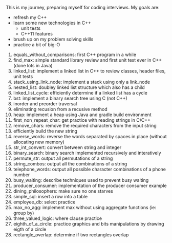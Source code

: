 
This is my journey, preparing myself for coding interviews. My goals are:
- refresh my C++
- learn some new technologies in C++
  - unit tests
  - C++11 features
- brush up on my problem solving skills
- practice a bit of big-O

1. equals_without_comparisons: first C++ program in a while
2. find_max: simple standard library review and first unit test ever in C++ (done lots in Java)
3. linked_list: implement a linked list in C++ to review classes, header files, unit tests
4. stack_using_link_node: implement a stack using only a link_node
5. nested_list: doubley linked list structure which also has a child
6. linked_list_cycle: efficiently determine if a linked list has a cycle
7. bst: implement a binary search tree using C (not C++)
  1. inorder and preorder traversal
  2. eliminating recusion from a recusive method
8. heap: implement a heap using Java and gradle build environment
9. first_non_repeat_char: get practice with reading strings in C/C++
10. remove_chars: remove the required characters from the input string
  1. efficiently build the new string
11. reverse_words: reverse the words separated by spaces in place (without
		allocating new memory)
12. str_int_convert: convert between string and integer
13. binary_search: binary search implemented recursively and interatively
14. permute_str: output all permutations of a string
15. string_combos: output all the combinations of a string
16. telephone_words: output all possible character combinations of a phone number
17. busy_waiting: describe techniques used to prevent busy waiting
18. producer_consumer: implementation of the producer consumer example
19. dining_philosophers: make sure no one starves
20. simple_sql: insert a row into a table
21. employee_db: select practice
22. max_no_agg: implement max without using aggregate functions (ie: group by)
23. three_valued_logic: where clause practice
24. eighth_of_a_circle: practice graphics and bits manipulations by drawing
		eigth of a circle
24. rectangle_overlap: determine if two rectangles overlap
